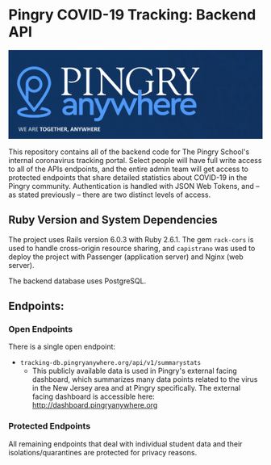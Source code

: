 # Pingry COVID-19 Tracking: Backend API

![Pingry Anywhere](public/Screen%20Shot%202020-09-07%20at%203.00.22%20PM.png)

This repository contains all of the backend code for The Pingry School's internal coronavirus tracking portal. Select people will have full write access to all of the APIs endpoints, and the entire admin team will get access to protected endpoints that share detailed statistics about COVID-19 in the Pingry community. Authentication is handled with JSON Web Tokens, and – as stated previously –  there are two distinct levels of access.

## Ruby Version and System Dependencies

The project uses Rails version 6.0.3 with Ruby 2.6.1. The gem `rack-cors` is used to handle cross-origin resource sharing, and `capistrano` was used to deploy the project with Passenger (application server) and Nginx (web server). 

The backend database uses PostgreSQL. 

## Endpoints: 

### Open Endpoints

There is a single open endpoint: 
* `tracking-db.pingryanywhere.org/api/v1/summarystats`
  * This publicly available data is used in Pingry's external facing dashboard, which summarizes many data points related to the virus in the New Jersey area and at Pingry specifically. The external facing dashboard is accessible here: http://dashboard.pingryanywhere.org

### Protected Endpoints

All remaining endpoints that deal with individual student data and their isolations/quarantines are protected for privacy reasons. 